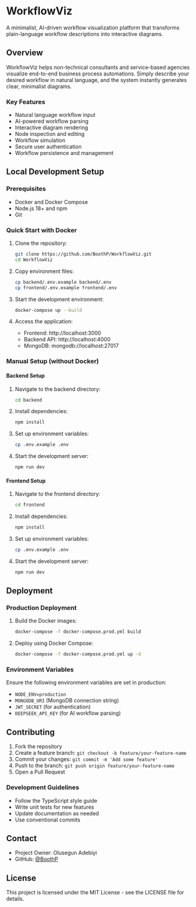 # WorkflowViz

A minimalist, AI-driven workflow visualization platform that transforms plain-language workflow descriptions into interactive diagrams.

## Overview

WorkflowViz helps non-technical consultants and service-based agencies visualize end-to-end business process automations. Simply describe your desired workflow in natural language, and the system instantly generates clear, minimalist diagrams.

### Key Features

- Natural language workflow input
- AI-powered workflow parsing
- Interactive diagram rendering
- Node inspection and editing
- Workflow simulation
- Secure user authentication
- Workflow persistence and management

## Local Development Setup

### Prerequisites

- Docker and Docker Compose
- Node.js 18+ and npm
- Git

### Quick Start with Docker

1. Clone the repository:

   ```bash
   git clone https://github.com/BoothP/WorkflowViz.git
   cd WorkflowViz
   ```

2. Copy environment files:

   ```bash
   cp backend/.env.example backend/.env
   cp frontend/.env.example frontend/.env
   ```

3. Start the development environment:

   ```bash
   docker-compose up --build
   ```

4. Access the application:
   - Frontend: http://localhost:3000
   - Backend API: http://localhost:4000
   - MongoDB: mongodb://localhost:27017

### Manual Setup (without Docker)

#### Backend Setup

1. Navigate to the backend directory:

   ```bash
   cd backend
   ```

2. Install dependencies:

   ```bash
   npm install
   ```

3. Set up environment variables:

   ```bash
   cp .env.example .env
   ```

4. Start the development server:
   ```bash
   npm run dev
   ```

#### Frontend Setup

1. Navigate to the frontend directory:

   ```bash
   cd frontend
   ```

2. Install dependencies:

   ```bash
   npm install
   ```

3. Set up environment variables:

   ```bash
   cp .env.example .env
   ```

4. Start the development server:
   ```bash
   npm run dev
   ```

## Deployment

### Production Deployment

1. Build the Docker images:

   ```bash
   docker-compose -f docker-compose.prod.yml build
   ```

2. Deploy using Docker Compose:
   ```bash
   docker-compose -f docker-compose.prod.yml up -d
   ```

### Environment Variables

Ensure the following environment variables are set in production:

- `NODE_ENV=production`
- `MONGODB_URI` (MongoDB connection string)
- `JWT_SECRET` (for authentication)
- `DEEPSEEK_API_KEY` (for AI workflow parsing)

## Contributing

1. Fork the repository
2. Create a feature branch: `git checkout -b feature/your-feature-name`
3. Commit your changes: `git commit -m 'Add some feature'`
4. Push to the branch: `git push origin feature/your-feature-name`
5. Open a Pull Request

### Development Guidelines

- Follow the TypeScript style guide
- Write unit tests for new features
- Update documentation as needed
- Use conventional commits

## Contact

- Project Owner: Olusegun Adebiyi
- GitHub: [@BoothP](https://github.com/BoothP)

## License

This project is licensed under the MIT License - see the LICENSE file for details.
